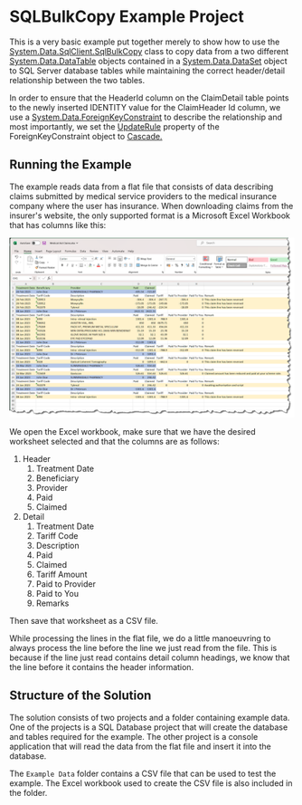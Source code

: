 # SQLBulkCopy Example Project

This is a very basic example put together merely to show how to use the [System.Data.SqlClient.SqlBulkCopy](https://learn.microsoft.com/en-us/dotnet/api/system.data.sqlclient.sqlbulkcopy?view=netframework-4.8) class to copy data from a two different [System.Data.DataTable](https://learn.microsoft.com/en-us/dotnet/api/system.data.datatable?view=netframework-4.8) objects contained in a [System.Data.DataSet](https://learn.microsoft.com/en-us/dotnet/api/system.data.dataset?view=netframework-4.8) object to SQL Server database tables while maintaining the correct header/detail relationship between the two tables.

In order to ensure that the HeaderId column on the ClaimDetail table points to the newly inserted IDENTITY value for the ClaimHeader Id column, we use a [System.Data.ForeignKeyConstraint](https://learn.microsoft.com/en-us/dotnet/api/system.data.foreignkeyconstraint?view=netframework-4.8) to describe the relationship and most importantly, we set the [UpdateRule](https://learn.microsoft.com/en-us/dotnet/api/system.data.foreignkeyconstraint.updaterule?view=netframework-4.8) property of the ForeignKeyConstraint object to [Cascade.](https://learn.microsoft.com/en-us/dotnet/api/system.data.rule?view=netframework-4.8)

## Running the Example

The example reads data from a flat file that consists of data describing claims submitted by medical service providers to the medical insurance company where the user has insurance. When downloading claims from the insurer's website, the only supported format is a Microsoft Excel Workbook that has columns like this:

![Excel Data](./Miscellaneous%20Files/Excel%20Workbook%20Downloaded.png)

We open the Excel workbook, make sure that we have the desired worksheet selected and that the columns are as follows:

1. Header
   1. Treatment Date
   2. Beneficiary
   3. Provider
   4. Paid
   5. Claimed
2. Detail
   1. Treatment Date
   2. Tariff Code
   3. Description
   4. Paid
   5. Claimed
   6. Tariff Amount
   7. Paid to Provider
   8. Paid to You
   9. Remarks

Then save that worksheet as a CSV file. 

While processing the lines in the flat file, we do a little manoeuvring to always process the line before the line we just read from the file.  This is because if the line just read contains detail column headings, we know that the line before it contains the header information.

## Structure of the Solution

The solution consists of two projects and a folder containing example data. One of the projects is a SQL Database project that will create the database and tables required for the example.  The other project is a console application that will read the data from the flat file and insert it into the database.

The `Example Data` folder contains a CSV file that can be used to test the example.  The Excel workbook used to create the CSV file is also included in the folder.
